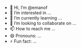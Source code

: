 - 👋 Hi, I’m @emanof
- 👀 I’m interested in ...
- 🌱 I’m currently learning ...
- 💞️ I’m looking to collaborate on ...
- 📫 How to reach me ...
- 😄 Pronouns: ...
- ⚡ Fun fact: ...

<!---
emanof/emanof is a ✨ special ✨ repository because its `README.md` (this file) appears on your GitHub profile.
You can click the Preview link to take a look at your changes.
--->
